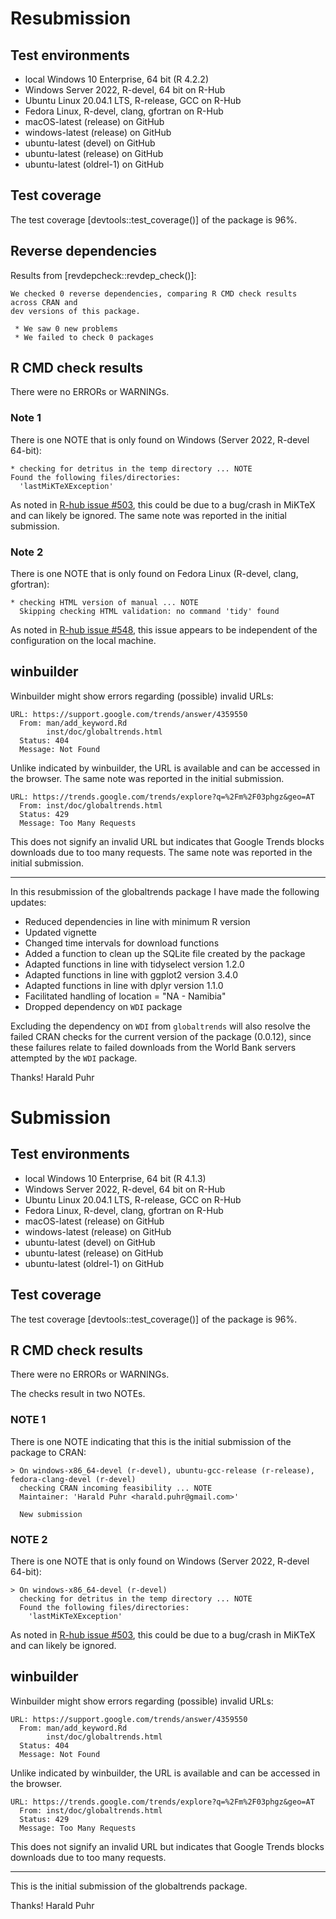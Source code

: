 # Resubmission

## Test environments
* local Windows 10 Enterprise, 64 bit (R 4.2.2)
* Windows Server 2022, R-devel, 64 bit on R-Hub
* Ubuntu Linux 20.04.1 LTS, R-release, GCC on R-Hub
* Fedora Linux, R-devel, clang, gfortran on R-Hub
* macOS-latest (release) on GitHub
* windows-latest (release) on GitHub
* ubuntu-latest (devel) on GitHub
* ubuntu-latest (release) on GitHub
* ubuntu-latest (oldrel-1) on GitHub

## Test coverage
The test coverage [devtools::test_coverage()] of the package is 96%.

## Reverse dependencies
Results from [revdepcheck::revdep_check()]:

```
We checked 0 reverse dependencies, comparing R CMD check results across CRAN and
dev versions of this package.

 * We saw 0 new problems
 * We failed to check 0 packages
```

## R CMD check results
There were no ERRORs or WARNINGs. 

### Note 1
There is one NOTE that is only found on Windows (Server 2022, R-devel 64-bit):

```
* checking for detritus in the temp directory ... NOTE
Found the following files/directories:
  'lastMiKTeXException'
```

As noted in [R-hub issue #503](https://github.com/r-hub/rhub/issues/503), this
could be due to a bug/crash in MiKTeX and can likely be ignored. The same note
was reported in the initial submission.

### Note 2
There is one NOTE that is only found on Fedora Linux (R-devel, clang, gfortran):

```
* checking HTML version of manual ... NOTE
  Skipping checking HTML validation: no command 'tidy' found
```

As noted in [R-hub issue #548](https://github.com/r-hub/rhub/issues/548), this
issue appears to be independent of the configuration on the local machine.

## winbuilder
Winbuilder might show errors regarding (possible) invalid URLs:

```
URL: https://support.google.com/trends/answer/4359550
  From: man/add_keyword.Rd
        inst/doc/globaltrends.html
  Status: 404
  Message: Not Found
```

Unlike indicated by winbuilder, the URL is available and can be accessed in the
browser. The same note was reported in the initial submission.

```
URL: https://trends.google.com/trends/explore?q=%2Fm%2F03phgz&geo=AT
  From: inst/doc/globaltrends.html
  Status: 429
  Message: Too Many Requests
```

This does not signify an invalid URL but indicates that Google Trends blocks
downloads due to too many requests.  The same note was reported in the initial
submission.

---

In this resubmission of the globaltrends package I have made the following updates:

* Reduced dependencies in line with minimum R version
* Updated vignette
* Changed time intervals for download functions
* Added a function to clean up the SQLite file created by the package
* Adapted functions in line with tidyselect version 1.2.0
* Adapted functions in line with ggplot2 version 3.4.0
* Adapted functions in line with dplyr version 1.1.0
* Facilitated handling of location = "NA - Namibia"
* Dropped dependency on `WDI` package

Excluding the dependency on `WDI` from `globaltrends` will also resolve the
failed CRAN checks for the current version of the package (0.0.12), since
these failures relate to failed downloads from the World Bank servers attempted
by the `WDI` package.

Thanks!
Harald Puhr

# Submission

## Test environments
* local Windows 10 Enterprise, 64 bit (R 4.1.3)
* Windows Server 2022, R-devel, 64 bit on R-Hub
* Ubuntu Linux 20.04.1 LTS, R-release, GCC on R-Hub
* Fedora Linux, R-devel, clang, gfortran on R-Hub
* macOS-latest (release) on GitHub
* windows-latest (release) on GitHub
* ubuntu-latest (devel) on GitHub
* ubuntu-latest (release) on GitHub
* ubuntu-latest (oldrel-1) on GitHub

## Test coverage
The test coverage [devtools::test_coverage()] of the package is 96%.

## R CMD check results
There were no ERRORs or WARNINGs. 

The checks result in two NOTEs.

### NOTE 1
There is one NOTE indicating that this is the initial submission of the package to CRAN:

```
> On windows-x86_64-devel (r-devel), ubuntu-gcc-release (r-release), fedora-clang-devel (r-devel)
  checking CRAN incoming feasibility ... NOTE
  Maintainer: 'Harald Puhr <harald.puhr@gmail.com>'
  
  New submission
```

### NOTE 2
There is one NOTE that is only found on Windows (Server 2022, R-devel 64-bit): 

```
> On windows-x86_64-devel (r-devel)
  checking for detritus in the temp directory ... NOTE
  Found the following files/directories:
    'lastMiKTeXException'
```
As noted in [R-hub issue #503](https://github.com/r-hub/rhub/issues/503), this could be due to a bug/crash in MiKTeX and can likely be ignored.

## winbuilder
Winbuilder might show errors regarding (possible) invalid URLs:

```
URL: https://support.google.com/trends/answer/4359550
  From: man/add_keyword.Rd
        inst/doc/globaltrends.html
  Status: 404
  Message: Not Found
```

Unlike indicated by winbuilder, the URL is available and can be accessed in the browser.

```
URL: https://trends.google.com/trends/explore?q=%2Fm%2F03phgz&geo=AT
  From: inst/doc/globaltrends.html
  Status: 429
  Message: Too Many Requests
```

This does not signify an invalid URL but indicates that Google Trends blocks downloads due to too many requests.

---

This is the initial submission of the globaltrends package.


Thanks!
Harald Puhr
